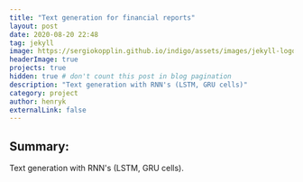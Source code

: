 ```yaml
---
title: "Text generation for financial reports"
layout: post
date: 2020-08-20 22:48
tag: jekyll
image: https://sergiokopplin.github.io/indigo/assets/images/jekyll-logo-light-solid.png
headerImage: true
projects: true
hidden: true # don't count this post in blog pagination
description: "Text generation with RNN's (LSTM, GRU cells)"
category: project
author: henryk
externalLink: false
---
```


## Summary:

Text generation with RNN's (LSTM, GRU cells).

